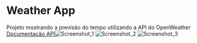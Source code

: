 # Weather App

Projeto mostrando a previsão do tempo utilizando a API do OpenWeather <br>
[Dpcumentação API](https://openweathermap.org/api/hourly-forecast)![Screenshot_1](https://user-images.githubusercontent.com/66148304/158549499-e974a855-7524-4e09-8c42-91198179bfd5.png)
![Screenshot_2](https://user-images.githubusercontent.com/66148304/158549510-3734deab-dc3e-4e34-91d0-c72f8873e60a.png)
![Screenshot_3](https://user-images.githubusercontent.com/66148304/158549517-1ee0575d-acb9-4dce-8701-8a9a3f6e902b.png)
